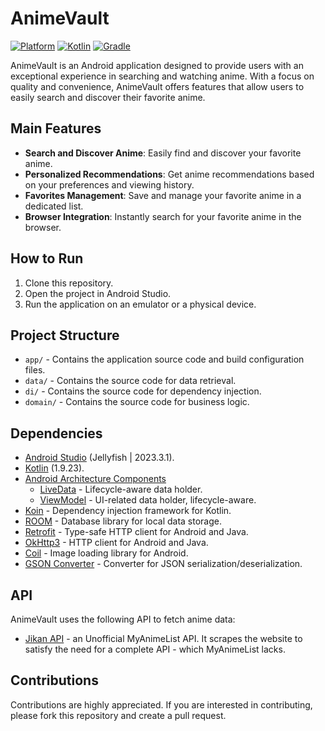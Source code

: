 # AnimeVault
 [![Platform](https://img.shields.io/badge/platform-Android-green.svg)](http://developer.android.com/index.html) [![Kotlin](https://img.shields.io/badge/kotlin-1.9.23-orange.svg)](http://kotlinlang.org) [![Gradle](https://img.shields.io/badge/gradle-8.4-%2366DCB8.svg)](https://developer.android.com/studio/releases/gradle-plugin)


AnimeVault is an Android application designed to provide users with an exceptional experience in searching and watching anime. With a focus on quality and convenience, AnimeVault offers features that allow users to easily search and discover their favorite anime.

## Main Features

- **Search and Discover Anime**: Easily find and discover your favorite anime.
- **Personalized Recommendations**: Get anime recommendations based on your preferences and viewing history.
- **Favorites Management**: Save and manage your favorite anime in a dedicated list.
- **Browser Integration**: Instantly search for your favorite anime in the browser.

## How to Run

1. Clone this repository.
2. Open the project in Android Studio.
3. Run the application on an emulator or a physical device.

## Project Structure

- `app/` - Contains the application source code and build configuration files.
- `data/` - Contains the source code for data retrieval.
- `di/` - Contains the source code for dependency injection.
- `domain/` - Contains the source code for business logic.

## Dependencies

- [Android Studio](https://developer.android.com/studio) (Jellyfish | 2023.3.1).
- [Kotlin](https://kotlinlang.org/) (1.9.23).
- [Android Architecture Components](https://developer.android.com/topic/libraries/architecture)
  - [LiveData](https://developer.android.com/topic/libraries/architecture/livedata) - Lifecycle-aware data holder.
  - [ViewModel](https://developer.android.com/topic/libraries/architecture/viewmodel) - UI-related data holder, lifecycle-aware.
- [Koin](https://insert-koin.io/docs/quickstart/android/) - Dependency injection framework for Kotlin.
- [ROOM](https://developer.android.com/topic/libraries/architecture/room) - Database library for local data storage.
- [Retrofit](https://square.github.io/retrofit/) - Type-safe HTTP client for Android and Java.
- [OkHttp3](https://github.com/square/okhttp) - HTTP client for Android and Java.
- [Coil](https://github.com/coil-kt) - Image loading library for Android.
- [GSON Converter](https://github.com/square/retrofit/tree/master/retrofit-converters/gson) - Converter for JSON serialization/deserialization.

## API

AnimeVault uses the following API to fetch anime data:

- [Jikan API](https://jikan.moe/) - an Unofficial MyAnimeList API. It scrapes the website to satisfy the need for a complete API - which MyAnimeList lacks.


## Contributions

Contributions are highly appreciated. If you are interested in contributing, please fork this repository and create a pull request.
